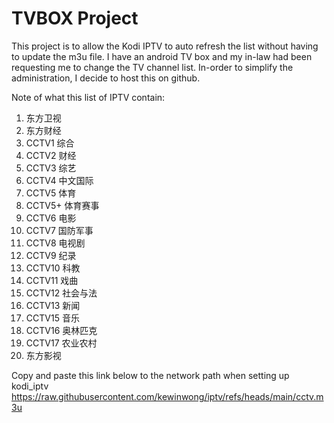 # TVBOX Project
This project is to allow the Kodi IPTV to auto refresh the list without having to update the m3u file.
I have an android TV box and my in-law had been requesting me to change the TV channel list. In-order to simplify the administration, I decide to host this on github.

Note of what this list of IPTV contain:

1. 东方卫视
2. 东方财经
3. CCTV1 综合
4. CCTV2 财经
5. CCTV3 综艺
6. CCTV4 中文国际
7. CCTV5 体育
8. CCTV5+ 体育赛事
9. CCTV6 电影
10. CCTV7 国防军事
11. CCTV8 电视剧
12. CCTV9 纪录
13. CCTV10 科教
14. CCTV11 戏曲
15. CCTV12 社会与法
16. CCTV13 新闻
17. CCTV15 音乐
18. CCTV16 奥林匹克
19. CCTV17 农业农村
20. 东方影视

Copy and paste this link below to the network path when setting up kodi_iptv
https://raw.githubusercontent.com/kewinwong/iptv/refs/heads/main/cctv.m3u
